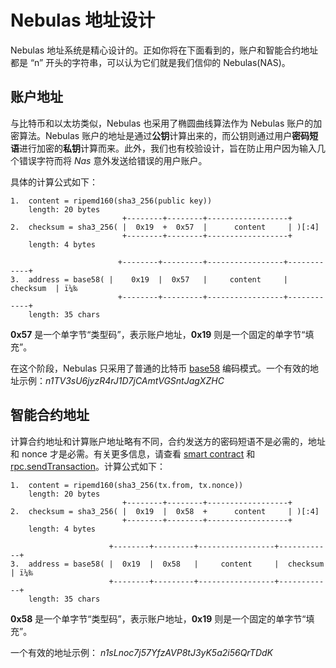 # Nebulas 地址设计

Nebulas 地址系统是精心设计的。正如你将在下面看到的，账户和智能合约地址都是 “n” 开头的字符串，可以认为它们就是我们信仰的 Nebulas(NAS)。

## 账户地址

与比特币和以太坊类似，Nebulas 也采用了椭圆曲线算法作为 Nebulas 账户的加密算法。Nebulas 账户的地址是通过**公钥**计算出来的，而公钥则通过用户**密码短语**进行加密的**私钥**计算而来。此外，我们也有校验设计，旨在防止用户因为输入几个错误字符而将 _Nas_ 意外发送给错误的用户账户。

具体的计算公式如下：
```
1.  content = ripemd160(sha3_256(public key))
    length: 20 bytes
                         +--------+--------+------------------+
2.  checksum = sha3_256( |  0x19  +  0x57  |      content     | )[:4]
                         +--------+--------+------------------+
    length: 4 bytes

                        +--------+---------+-----------------+------------+
3.  address = base58( |    0x19  |  0x57   |     content     |  checksum  | ï¼‰
                        +--------+---------+-----------------+------------+
    length: 35 chars
```

**0x57** 是一个单字节“类型码”，表示账户地址，**0x19** 则是一个固定的单字节“填充”。

在这个阶段，Nebulas 只采用了普通的比特币 [base58](https://en.wikipedia.org/wiki/Base58) 编码模式。一个有效的地址示例：_n1TV3sU6jyzR4rJ1D7jCAmtVGSntJagXZHC_

## 智能合约地址

计算合约地址和计算账户地址略有不同，合约发送方的密码短语不是必需的，地址和 nonce 才是必需。有关更多信息，请查看 [smart contract](https://github.com/nebulasio/wiki/blob/master/tutorials/%5BEnglish%5D%20Nebulas%20101%20-%2003%20Smart%20Contracts%20JavaScript.md) 和 [rpc.sendTransaction](https://github.com/nebulasio/wiki/blob/master/rpc.md#sendtransaction)。计算公式如下：

```
1.  content = ripemd160(sha3_256(tx.from, tx.nonce))
    length: 20 bytes
                         +--------+--------+------------------+
2.  checksum = sha3_256( |  0x19  |  0x58  +      content     | )[:4]
                         +--------+--------+------------------+
    length: 4 bytes

                      +--------+---------+-----------------+------------+
3.  address = base58( |  0x19  |  0x58   |     content     |  checksum  | ï¼‰
                      +--------+---------+-----------------+------------+
    length: 35 chars
```

**0x58** 是一个单字节“类型码”，表示账户地址，**0x19** 则是一个固定的单字节“填充”。

一个有效的地址示例：  _n1sLnoc7j57YfzAVP8tJ3yK5a2i56QrTDdK_